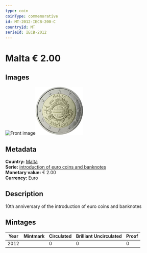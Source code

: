 ```yaml
---
type: coin
coinType: commemorative
id: MT-2012-IECB-200-C
countryId: MT
serieId: IECB-2012
---
```


# Malta € 2.00

## Images

<img src="../../Images/common-2007-200.png" height="150" alt="Front image"><img src="Images/MT-2012-200.webp" height="150" alt="Back image">

## Metadata

**Country:** [Malta](../../Countries/Malta/index.md)\
**Serie:** [introduction of euro coins and banknotes](index.md)\
**Monetary value:** € 2.00\
**Currency:** Euro

## Description

10th anniversary of the introduction of euro coins and banknotes

## Mintages

| Year | Mintmark | Circulated | Brilliant Uncirculated | Proof |
| ---- | -------- | ---------- | ---------------------- | ----- |
| 2012 |  | 0| 0 | 0 |
